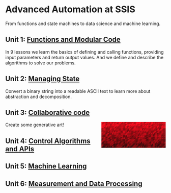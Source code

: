 # Advanced Automation at SSIS

From functions and state machines to data science and machine learning.

## Unit 1: [Functions and Modular Code](https://github.com/ssis-aa/functions-and-modular-code)

In 9 lessons we learn the basics of defining and calling functions, providing input parameters and return output values. And we define and describe the algorithms to solve our problems.

## Unit 2: [Managing State](https://github.com/ssis-aa/managing-state)

Convert a binary string into a readable ASCII text to learn more about abstraction and decomposition.

## Unit 3: [Collaborative code](https://github.com/ssis-aa/collaborative-code)
<img src="circle_k.png" width="40%" align="right">
Create some generative art!

## Unit 4: [Control Algorithms and APIs](control-algorithms-and-apis)


## Unit 5: [Machine Learning](machine-learning)


## Unit 6: [Measurement and Data Processing](measurement-and-data-processing)

<!--
**Here are some ideas to get you started:**

🙋‍♀️ A short introduction - what is your organization all about?
🌈 Contribution guidelines - how can the community get involved?
👩‍💻 Useful resources - where can the community find your docs? Is there anything else the community should know?
🍿 Fun facts - what does your team eat for breakfast?
🧙 Remember, you can do mighty things with the power of [Markdown](https://docs.github.com/github/writing-on-github/getting-started-with-writing-and-formatting-on-github/basic-writing-and-formatting-syntax)
-->
